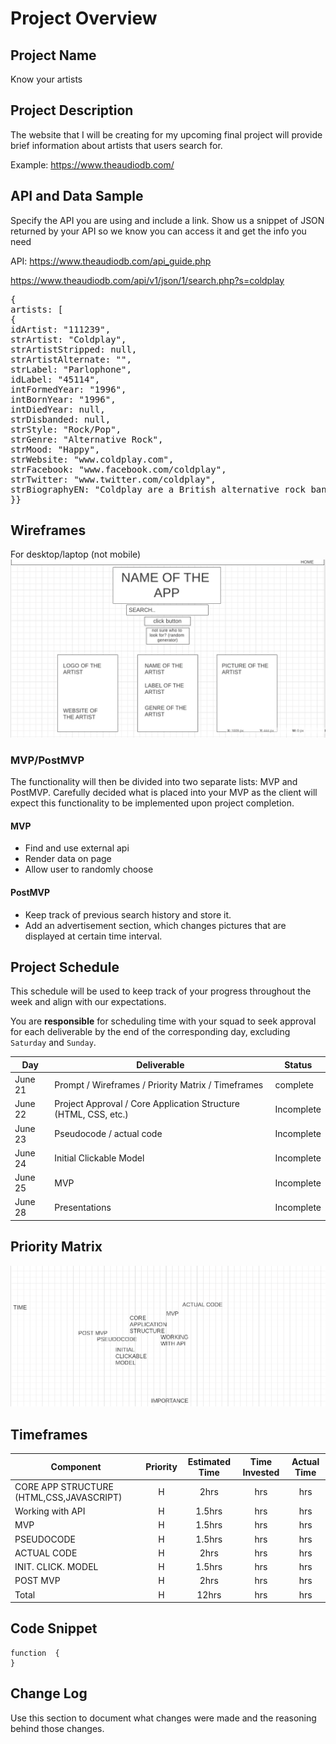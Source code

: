 # Project Overview

## Project Name

Know your artists

## Project Description

 The website that I will be creating for my upcoming final project will provide brief information about artists that users search for.
 
 Example:
https://www.theaudiodb.com/
 
## API and Data Sample

Specify the API you are using and include a link. Show us a snippet of JSON returned by your API so we know you can access it and get the info you need

API: https://www.theaudiodb.com/api_guide.php

https://www.theaudiodb.com/api/v1/json/1/search.php?s=coldplay

<pre>
{
artists: [
{
idArtist: "111239",
strArtist: "Coldplay",
strArtistStripped: null,
strArtistAlternate: "",
strLabel: "Parlophone",
idLabel: "45114",
intFormedYear: "1996",
intBornYear: "1996",
intDiedYear: null,
strDisbanded: null,
strStyle: "Rock/Pop",
strGenre: "Alternative Rock",
strMood: "Happy",
strWebsite: "www.coldplay.com",
strFacebook: "www.facebook.com/coldplay",
strTwitter: "www.twitter.com/coldplay",
strBiographyEN: "Coldplay are a British alternative rock band formed in 1996 by lead vocalist Chris Martin and lead guitarist Jonny Buckland at University College London. After they formed Pectoralz, Guy Berryman joined the group as a bassist and they changed their name to Starfish. Will Champion joined as a drummer, backing vocalist, and multi-instrumentalist, completing the line-up. Manager Phil Harvey is often considered an unofficial fifth member. The band renamed themselves "Coldplay" in 1998, before recording and releasing three EPs; Safety in 1998, Brothers & Sisters as a single in 1999 and The Blue Room in the same year. The latter was their first release on a major label, after signing to Parlophone. They achieved worldwide fame with the release of the single "Yellow" in 2000, followed by their debut album released in the same year, Parachutes, which was nominated for the Mercury Prize. The band's second album, A Rush of Blood to the Head (2002), was released to critical acclaim and won multiple awards, including NME's Album of the Year, and has been widely considered the best of the Nelson-produced Coldplay albums. Their next release, X&Y, the best-selling album worldwide in 2005, was met with mostly positive reviews upon its release, though some critics felt that it was inferior to its predecessor. The band's fourth studio album, Viva la Vida or Death and All His Friends (2008), was produced by Brian Eno and released again to largely favourable reviews, earning several Grammy nominations and wins at the 51st Grammy Awards. On 24 October 2011, they released their fifth studio album, Mylo Xyloto, which was met with mixed to positive reviews, and was the UK's best-selling rock album of 2011. The band has won a number of music awards throughout their career, including seven Brit Awards winning Best British Group three times, four MTV Video Music Awards, and seven Grammy Awards from twenty nominations. As one of the world's best-selling music artists, Coldplay have sold over 55 million records worldwide. In December 2009, Rolling Stone readers voted the group the fourth best artist of the 2000s. Coldplay have been an active supporter of various social and political causes, such as Oxfam's Make Trade Fair campaign and Amnesty International. The group have also performed at various charity projects such as Band Aid 20, Live 8, Sound Relief, Hope for Haiti Now: A Global Benefit for Earthquake Relief, The Secret Policeman's Ball, and the Teenage Cancer Trust.",
}}
</pre>

## Wireframes

For desktop/laptop (not mobile)
![Wireframe](./assets/wf.png)



### MVP/PostMVP

The functionality will then be divided into two separate lists: MVP and PostMVP.  Carefully decided what is placed into your MVP as the client will expect this functionality to be implemented upon project completion.  

#### MVP 


- Find and use external api 
- Render data on page 
- Allow user to randomly choose

#### PostMVP  


- Keep track of previous search history and store it.
- Add an advertisement section, which changes pictures that are displayed at certain time interval.

## Project Schedule

This schedule will be used to keep track of your progress throughout the week and align with our expectations.  

You are **responsible** for scheduling time with your squad to seek approval for each deliverable by the end of the corresponding day, excluding `Saturday` and `Sunday`.

|  Day | Deliverable | Status
|---|---| ---|
|June 21| Prompt / Wireframes / Priority Matrix / Timeframes | complete
|June 22| Project Approval / Core Application Structure (HTML, CSS, etc.) | Incomplete
|June 23| Pseudocode / actual code | Incomplete
|June 24| Initial Clickable Model  | Incomplete
|June 25| MVP | Incomplete
|June 28| Presentations | Incomplete

## Priority Matrix

![Wireframe](./assets/impt.png) 

## Timeframes


| Component | Priority | Estimated Time | Time Invested | Actual Time |
| --- | :---: |  :---: | :---: | :---: |
| CORE APP STRUCTURE (HTML,CSS,JAVASCRIPT) | H | 2hrs| hrs | hrs |
| Working with API | H | 1.5hrs| hrs | hrs |
| MVP | H | 1.5hrs| hrs | hrs |
| PSEUDOCODE | H | 1.5hrs| hrs | hrs |
| ACTUAL CODE | H | 2hrs| hrs | hrs |
| INIT. CLICK. MODEL | H | 1.5hrs| hrs | hrs |
| POST MVP | H | 2hrs| hrs | hrs |
| Total | H | 12hrs| hrs | hrs |

## Code Snippet
 

```
function  {
}
```

## Change Log
 Use this section to document what changes were made and the reasoning behind those changes.  
